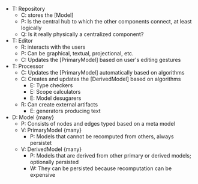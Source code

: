 * T: Repository
  * C: stores the [Model]
  * P: Is the central hub to which the other components connect, at least logically
  * Q: Is it really physically a centralized component?
* T: Editor
  * R: interacts with the users
  * P: Can be graphical, textual, projectional, etc.
  * C: Updates the [PrimaryModel] based on user's editing gestures
* T: Processor
  * C: Updates the [PrimaryModel] automatically based on algorithms
  * C: Creates and updates the [DerivedModel] based on algorithms
    * E: Type checkers
    * E: Scope calculators
    * E: Model desugarers
  * R: Can create external artifacts
    * E: generators producing text 
* D: Model {many}
  * P: Consists of nodes and edges typed based on a meta model
  * V: PrimaryModel {many}
    * P: Models that cannot be recomputed from others, always persistet
  * V: DerivedModel {many}
    * P: Models that are derived from other primary or derived models; optionally persisted
    * W: They can be persisted because recomputation can be expensive

